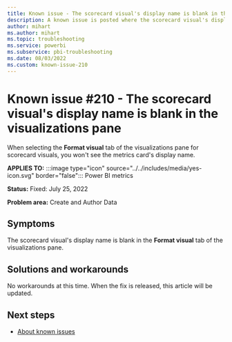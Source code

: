 ```yaml
---
title: Known issue - The scorecard visual's display name is blank in the visualizations pane
description: A known issue is posted where the scorecard visual's display name is blank in the **Format visual** tab of the visualizations pane.
author: mihart
ms.author: mihart
ms.topic: troubleshooting  
ms.service: powerbi
ms.subservice: pbi-troubleshooting
ms.date: 08/03/2022
ms.custom: known-issue-210
---
```

# Known issue #210 - The scorecard visual's display name is blank in the visualizations pane

When selecting the **Format visual** tab of the visualizations pane for scorecard visuals, you won't see the metrics card's display name.

**APPLIES TO:** :::image type="icon" source="../../includes/media/yes-icon.svg" border="false"::: Power BI metrics

**Status:** Fixed: July 25, 2022

**Problem area:** Create and Author Data


## Symptoms

The scorecard visual's display name is blank in the **Format visual** tab of the visualizations pane.

## Solutions and workarounds

No workarounds at this time.  When the fix is released, this article will be updated.

## Next steps

- [About known issues](power-bi-known-issues.md)
